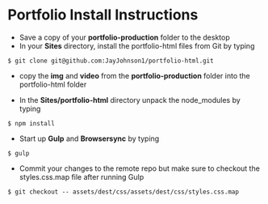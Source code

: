 # Portfolio Install Instructions

* Save a copy of your **portfolio-production** folder to the desktop
* In your **Sites** directory, install the portfolio-html files from Git by typing
```
$ git clone git@github.com:JayJohnson1/portfolio-html.git
```
* copy the **img** and **video** from the **portfolio-production** folder into the portfolio-html folder

* In the **Sites/portfolio-html** directory unpack the node_modules by typing
```
$ npm install
```
* Start up **Gulp** and **Browsersync** by typing
```
$ gulp
```
* Commit your changes to the remote repo but make sure to checkout the styles.css.map file after running Gulp
```
$ git checkout -- assets/dest/css/assets/dest/css/styles.css.map
```

